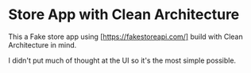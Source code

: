 # Store App with Clean Architecture
This a Fake store app using [https://fakestoreapi.com/] build with Clean Architecture in mind.

I didn't put much of thought at the UI so it's the most simple possible.

